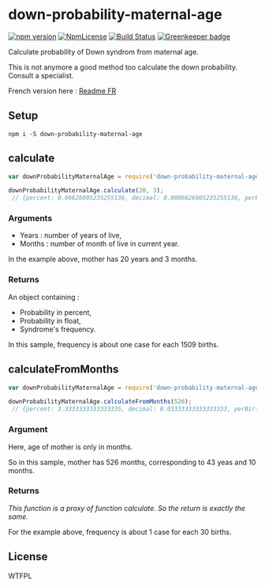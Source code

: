 # down-probability-maternal-age
[![npm version](https://badge.fury.io/js/down-probability-maternal-age.svg)](https://badge.fury.io/js/down-probability-maternal-age) [![NpmLicense](https://img.shields.io/npm/l/down-probability-maternal-age.svg?style=popout)](https://github.com/MathRobin/down-probability-maternal-age/blob/master/LICENSE) [![Build Status](https://travis-ci.org/MathRobin/down-probability-maternal-age.svg)](https://travis-ci.org/MathRobin/down-probability-maternal-age) [![Greenkeeper badge](https://badges.greenkeeper.io/MathRobin/down-probability-maternal-age.svg)](https://greenkeeper.io/)

Calculate probability of Down syndrom from maternal age.

This is not anymore a good method too calculate the down probability. Consult a specialist.

French version here : [Readme FR](https://github.com/MathRobin/down-probability-maternal-age/blob/master/readme_fr.md)

## Setup

```shell
npm i -S down-probability-maternal-age
```

## calculate

```javascript
var downProbabilityMaternalAge = require('down-probability-maternal-age');

downProbabilityMaternalAge.calculate(20, 3);
 // {percent: 0.06626905235255136, decimal: 0.0006626905235255136, perBirth: '1/1509'}
```

### Arguments

 - Years : number of years of live,
 - Months : number of month of live in current year.

In the example above, mother has 20 years and 3 months.

### Returns

An object containing :
 - Probability in percent,
 - Probability in float,
 - Syndrome's frequency.

In this sample, frequency is about one case for each 1509 births.


## calculateFromMonths

```javascript
var downProbabilityMaternalAge = require('down-probability-maternal-age');

downProbabilityMaternalAge.calculateFromMonths(526);
 // {percent: 3.3333333333333335, decimal: 0.03333333333333333, perBirth: '1/30'}
```

### Argument

Here, age of mother is only in months.

So in this sample, mother has 526 months, corresponding to 43 yeas and 10 months.

### Returns

*This function is a proxy of function calculate. So the return is exactly the same.*

For the example above, frequency is about 1 case for each 30 births.

## License

WTFPL
